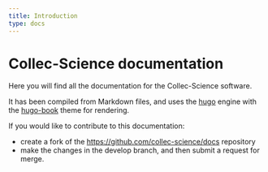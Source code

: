 ```yaml
---
title: Introduction
type: docs
---
```


# Collec-Science documentation

Here you will find all the documentation for the Collec-Science software.

It has been compiled from Markdown files, and uses the [hugo](https://gohugo.io/) engine with the [hugo-book](https://themes.gohugo.io/themes/hugo-book/) theme for rendering.

If you would like to contribute to this documentation:

- create a fork of the https://github.com/collec-science/docs repository
- make the changes in the develop branch, and then submit a request for merge.
